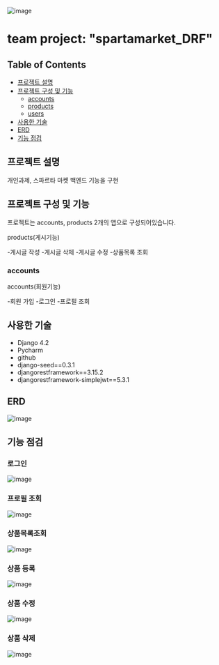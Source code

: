 ![image](https://github.com/user-attachments/assets/69bf68ed-0e78-42fe-9bbe-029fb5eb2d8c)

# team project: "spartamarket_DRF"

## Table of Contents
- [프로젝트 설명](#프로젝트-설명)
- [프로젝트 구성 및 기능](#프로젝트-구성-및-기능)
    - [accounts](#accounts)
    - [products](#products)
    - [users](#users)
- [사용한 기술](#사용한-기술)
- [ERD](#ERD)
- [기능 점검](#기능-점검)

## 프로젝트 설명

개인과제, 스파르타 마켓 백엔드 기능을 구현

## 프로젝트 구성 및 기능

프로젝트는 accounts, products 2개의 앱으로 구성되어있습니다.

products(게시기능)

-게시글 작성
-게시글 삭제
-게시글 수정
-상품목록 조회

### accounts

accounts(회원기능)

-회원 가입
-로그인
-프로필 조회


## 사용한 기술
- Django 4.2
- Pycharm
- github
- django-seed==0.3.1
- djangorestframework==3.15.2
- djangorestframework-simplejwt==5.3.1

## ERD
![image](https://github.com/user-attachments/assets/fd88e396-cc76-41fc-b714-4218e4dee53c)


## 기능 점검

### 로그인
![image](https://github.com/user-attachments/assets/4a337845-b836-47ae-9d62-f1b0b6873b89)



### 프로필 조회
![image](https://github.com/user-attachments/assets/273d0a4e-e4ff-4dbf-bdfe-ef8bb61403b3)


### 상품목록조회
![image](https://github.com/user-attachments/assets/6c895c26-73df-42fb-9262-8797216a3df5)


### 상품 등록
![image](https://github.com/user-attachments/assets/3e0f4420-9854-4244-b04c-4ae472917c8e)


### 상품 수정
![image](https://github.com/user-attachments/assets/6bcdf1c6-67a2-4d12-9589-4e67defc3bb3)

### 상품 삭제
![image](https://github.com/user-attachments/assets/8090cd01-addf-4a62-8be6-724253cab6c6)


